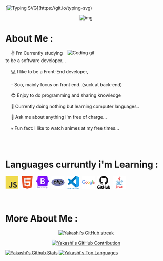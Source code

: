 
[![Typing SVG](https://readme-typing-svg.demolab.com?font=Fira+Code&size=40&duration=3000&pause=2000&color=F70000&width=655&height=69&lines=Hello+There.+.+.;I'm+Yakashi.+.+.;Welcome+to+my+profile.+.+.)](https://git.io/typing-svg)
  
<div align="center">
  
<img src="https://media0.giphy.com/media/o2KLYPem407CM/giphy.gif?cid=ecf05e47xzujr83vbuym0t36tht4q2m0me0121ohyoros5ld&rid=giphy.gif&ct=g" alt="img" width="720px" heigth="1080px">
  
</div>

  # About Me :
  
<p> 
 <img src="/assets/coding-typing.gif" align="right" width="310" alt="Coding gif">

 &emsp;  ✌️ I’m Currently studying to be a software developer...<br/><br/>
 &emsp; 💻 I like to be a Front-End developer,<br/><br/>
 &emsp;  - Soo, mainly focus on front end..(suck at back-end)<br/><br/>
 &emsp; 😎 Enjoy to do programming and sharing knowledge <br/><br/>
 &emsp;  📱 Currently doing nothing but learning computer languages..<br/><br>
 &emsp; 📖 Ask me about anything i'm free of charge...<br/><br>
 &emsp; 💀 Fun fact: I like to watch animes at my free times...<br/><br>
  
</p>

<br>

  # Languages curruntly i'm Learning :


<div> 
   <img src="https://github.com/devicons/devicon/blob/master/icons/javascript/javascript-original.svg" title="Js" alt="Js" width="40" height="40"/>&nbsp;
    <img src="https://github.com/devicons/devicon/blob/master/icons/html5/html5-original.svg" title="HTML5" alt="HTML5" width="40" height="40"/>&nbsp;
    <img src="https://github.com/devicons/devicon/blob/master/icons/bootstrap/bootstrap-original-wordmark.svg" title="Bootstrap" alt="React" width="40" height="40"/>&nbsp;
    <img src="https://github.com/devicons/devicon/blob/master/icons/php/php-original.svg" title="PHP" alt="PHP" width="40" height="40"/>&nbsp; 
    <img src="https://github.com/devicons/devicon/blob/master/icons/vscode/vscode-original-wordmark.svg" title="VS Code" alt="VS Code" width="40" height="40"/>&nbsp;
    <img src="https://github.com/devicons/devicon/blob/master/icons/google/google-original-wordmark.svg" title="Googling" alt="Googling" width="40" height="40"/>&nbsp;
    <img src="https://github.com/devicons/devicon/blob/master/icons/github/github-original-wordmark.svg" title="Github learner" alt="Github learner" width="40" height="40"/>&nbsp;
    <img src="https://github.com/devicons/devicon/blob/master/icons/java/java-original-wordmark.svg" title="Java" alt="Java" width="40" height="40"/>&nbsp; 
</div>

<br/>
<br/>

# More About Me :

<p align="center">
  <a href="https://github.com/Yakashi">
    <img src="https://github-readme-streak-stats.herokuapp.com/?user=Yakashi&theme=radical&border=7F3FBF&background=0D1117" alt="Yakashi's GitHub streak"/>
  </a>
</p>

<p align="center">
  <a href="https://github.com/Yakashi13">
    <img src="https://github-profile-summary-cards.vercel.app/api/cards/profile-details?username=Yakashi13&theme=radical" alt="Yakashi's GitHub Contribution"/>
  </a>
</p>

<a> 
    <a href="https://github.com/Yakashi13"><img alt="Yakashi's Github Stats" src="https://denvercoder1-github-readme-stats.vercel.app/api?username=Yakashi13&show_icons=true&count_private=true&theme=react&border_color=7F3FBF&bg_color=0D1117&title_color=F85D7F&icon_color=F8D866" height="192px" width="49.5%"/></a>
  <a href="https://github.com/Yakashi13"><img alt="Yakashi's Top Languages" src="https://denvercoder1-github-readme-stats.vercel.app/api/top-langs/?username=Yakashi13&langs_count=8&layout=compact&theme=react&border_color=7F3FBF&bg_color=0D1117&title_color=F85D7F&icon_color=F8D866" height="192px" width="49.5%"/></a>
  <br/>
</a>


